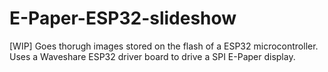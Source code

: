 # E-Paper-ESP32-slideshow
[WIP] Goes thorugh images stored on the flash of a ESP32 microcontroller. Uses  a Waveshare ESP32 driver board to drive a SPI E-Paper display.
